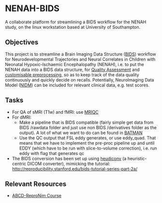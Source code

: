 # NENAH-BIDS
A collaborate platform for streamlining a BIDS workflow for the NENAH study, on the linux workstation based at University of Southampton.

## Objectives
This project is to streamline a Brain Imaging Data Structure ([BIDS](https://bids.neuroimaging.io/)) workflow for Neurodevelopmental Trajectories and Neural Correlates in Children with Neonatal Hypoxic-Ischaemic Encephalopathy (NENAH), i.e. to put the NENAH data into a BIDS data structure, for [Quality Assessment](https://mriqc.readthedocs.io/en/latest/) and [customisable preprocessing](https://fmriprep.org/en/stable/), so as to keep track of the data quality continuously and quickly decide on recalls. Potentially, NeuroImaging Data Model ([NIDM](https://f1000research.com/documents/8-1329)) can be included for relevant clinical data, e.g. test scores.

## Tasks
 - For QA of sMRI (T1w) and fMRI: use [MRIQC](https://mriqc.readthedocs.io/en/stable/)
 - For dMRI: 
     - Make a pipeline that is BIDS compatible (fairly simple get data from BIDS /rawdata folder and just use non BIDS /derivatives folder as the output). A lot of what we want to do can be found in [BATMAN](https://mfr.osf.io/render?url=https://osf.io/pm9ba/?direct%26mode=render%26action=download%26mode=render)
     - Use the QC output that FSL eddy generates, or use eddy_quad. That means that we have to implement the pre-proc pipeline up and until EDDY (which have to be run with slice-to-volume correction), i.e. run eddy with flag that generates qc
 - The BIDS conversion has been set up using [heudiconv](https://heudiconv.readthedocs.io/en/latest/) (a heuristic-centric DICOM converter), mimicking the tutorial: http://reproducibility.stanford.edu/bids-tutorial-series-part-2a/

## Relevant Resources
 - [ABCD-ReproNim Course](https://www.abcd-repronim.org/index.html)
